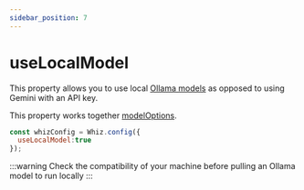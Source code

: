 ```yaml
---
sidebar_position: 7
---
```


# useLocalModel

This property allows you to use local [Ollama models](https://ollama.com/models) as opposed to using Gemini with an API key.

This property works together [modelOptions](./modelOptions).

```js 
const whizConfig = Whiz.config({
  useLocalModel:true
});
```

:::warning
Check the compatibility of your machine before pulling an Ollama model to run locally
:::